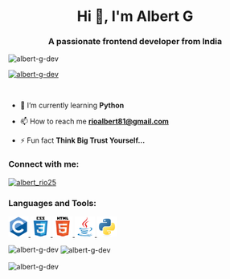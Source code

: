 <h1 align="center">Hi 👋, I'm Albert G</h1>
<h3 align="center">A passionate frontend developer from India</h3>

<p align="left"> <img src="https://komarev.com/ghpvc/?username=albert-g-dev&label=Profile%20views&color=0e75b6&style=flat" alt="albert-g-dev" /> </p>

<p align="left"> <a href="https://github.com/ryo-ma/github-profile-trophy"><img src="https://github-profile-trophy.vercel.app/?username=albert-g-dev" alt="albert-g-dev" /></a> </p>

<p align="left"> <a href="https://twitter.com/" target="blank"><img src="https://img.shields.io/twitter/follow/?logo=twitter&style=for-the-badge" alt="" /></a> </p>

- 🌱 I’m currently learning **Python**

- 📫 How to reach me **rioalbert81@gmail.com**

- ⚡ Fun fact **Think Big Trust Yourself...**

<h3 align="left">Connect with me:</h3>
<p align="left">
<a href="https://instagram.com/albert_rio25" target="blank"><img align="center" src="https://raw.githubusercontent.com/rahuldkjain/github-profile-readme-generator/master/src/images/icons/Social/instagram.svg" alt="albert_rio25" height="30" width="40" /></a>
</p>

<h3 align="left">Languages and Tools:</h3>
<p align="left"> <a href="https://www.cprogramming.com/" target="_blank" rel="noreferrer"> <img src="https://raw.githubusercontent.com/devicons/devicon/master/icons/c/c-original.svg" alt="c" width="40" height="40"/> </a> <a href="https://www.w3schools.com/css/" target="_blank" rel="noreferrer"> <img src="https://raw.githubusercontent.com/devicons/devicon/master/icons/css3/css3-original-wordmark.svg" alt="css3" width="40" height="40"/> </a> <a href="https://www.w3.org/html/" target="_blank" rel="noreferrer"> <img src="https://raw.githubusercontent.com/devicons/devicon/master/icons/html5/html5-original-wordmark.svg" alt="html5" width="40" height="40"/> </a> <a href="https://www.java.com" target="_blank" rel="noreferrer"> <img src="https://raw.githubusercontent.com/devicons/devicon/master/icons/java/java-original.svg" alt="java" width="40" height="40"/> </a> <a href="https://www.python.org" target="_blank" rel="noreferrer"> <img src="https://raw.githubusercontent.com/devicons/devicon/master/icons/python/python-original.svg" alt="python" width="40" height="40"/> </a> </p>

<p><img align="left" src="https://github-readme-stats.vercel.app/api/top-langs?username=albert-g-dev&show_icons=true&locale=en&layout=compact" alt="albert-g-dev" /></p>

<p>&nbsp;<img align="center" src="https://github-readme-stats.vercel.app/api?username=albert-g-dev&show_icons=true&locale=en" alt="albert-g-dev" /></p>

<p><img align="center" src="https://github-readme-streak-stats.herokuapp.com/?user=albert-g-dev&" alt="albert-g-dev" /></p>

